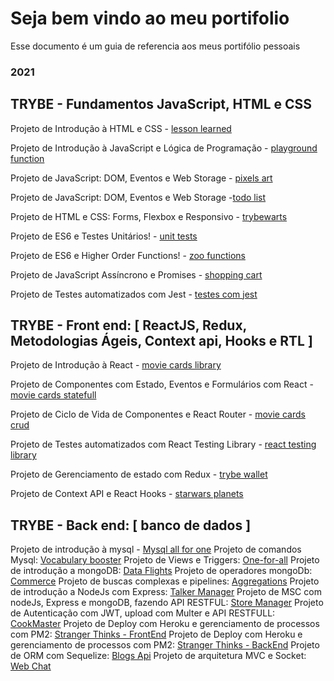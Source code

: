 # Seja bem vindo ao meu portifolio

Esse documento é um guia de referencia aos meus portifólio pessoais

### 2021

## TRYBE - Fundamentos JavaScript, HTML e CSS

Projeto de Introdução à HTML e CSS - [lesson learned](https://github.com/0xguidev/lessons-learned)

Projeto de Introdução à JavaScript e Lógica de Programação - [playground function](https://github.com/0xguidev/playground-functions)

Projeto de JavaScript: DOM, Eventos e Web Storage - [pixels art](https://github.com/0xguidev/pixels-art)

Projeto de JavaScript: DOM, Eventos e Web Storage -[todo list](https://github.com/0xguidev/todo-list)

Projeto de HTML e CSS: Forms, Flexbox e Responsivo - [trybewarts](https://github.com/0xguidev/trybewarts)

Projeto de ES6 e Testes Unitários! - [unit tests](https://github.com/0xguidev/js-unit-tests)

Projeto de ES6 e Higher Order Functions! - [zoo functions](https://github.com/0xguidev/zoo-functions)

Projeto de JavaScript Assíncrono e Promises - [shopping cart](https://github.com/0xguidev/shopping-cart)

Projeto de Testes automatizados com Jest - [testes com jest](https://github.com/0xguidev/Jest-Assincrono-e-Mocking)


## TRYBE - Front end: [ ReactJS, Redux, Metodologias Ágeis, Context api, Hooks e RTL ]
Projeto de Introdução à React - [movie cards library](https://github.com/0xguidev/movie-cards-library)

Projeto de Componentes com Estado, Eventos e Formulários com React - [movie cards statefull](https://github.com/0xguidev/movie-cards-library-stateful)

Projeto de Ciclo de Vida de Componentes e React Router - [movie cards crud](https://github.com/0xguidev/movie-card-library-crud)

Projeto de Testes automatizados com React Testing Library - [react testing library](https://github.com/0xguidev/react-testing-library)

Projeto de Gerenciamento de estado com Redux - [trybe wallet](https://github.com/0xguidev/trybewallet)

Projeto de Context API e React Hooks - [starwars planets](https://github.com/0xguidev/starwars-planets-search)

## TRYBE - Back end: [ banco de dados ]
Projeto de introdução à mysql - [Mysql all for one](https://github.com/0xguidev/mysql-all-for-one)
Projeto de comandos Mysql: [Vocabulary booster](https://github.com/0xguidev/vocabulary-booster)
Projeto de Views e Triggers: [One-for-all](https://github.com/0xguidev/one-for-all)
Projeto de introdução a mongoDB: [Data Flights](https://github.com/0xguidev/data-flights)
Projeto de operadores mongoDb: [Commerce](https://github.com/0xguidev/commerce)
Projeto de buscas complexas e pipelines: [Aggregations](https://github.com/0xguidev/aggregation)
Projeto de introdução a NodeJs com Express: [Talker Manager](https://github.com/0xguidev/talker-manager)
Projeto de MSC com nodeJs, Express e mongoDB, fazendo API RESTFUL: [Store Manager](https://github.com/0xguidev/store-manager)
Projeto de Autenticação com JWT, upload com Multer e API RESTFULL: [CookMaster](https://github.com/0xguidev/cookmaster)
Projeto de Deploy com Heroku e gerenciamento de processos com PM2: [Stranger Thinks - FrontEnd](https://github.com/0xguidev/stranger-thinks-frontend)
Projeto de Deploy com Heroku e gerenciamento de processos com PM2: [Stranger Thinks - BackEnd](https://github.com/0xguidev/stranger-thinks-backend)
Projeto de ORM com Sequelize: [Blogs Api](https://github.com/0xguidev/Blogs_api)
Projeto de arquitetura MVC e Socket: [Web Chat](https://github.com/0xguidev/Blogs_api)
